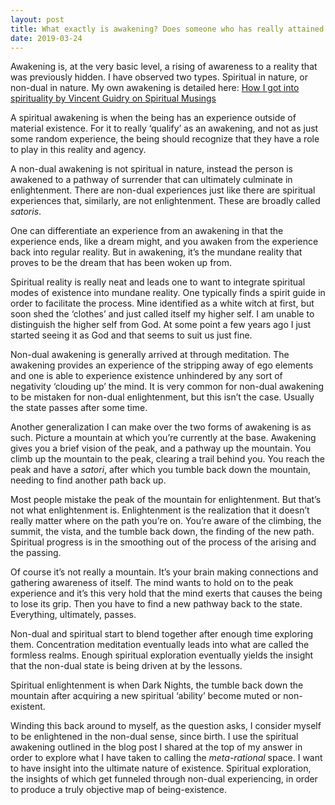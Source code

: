 ```yaml
---
layout: post
title: What exactly is awakening? Does someone who has really attained it have accurate answers?
date: 2019-03-24
---
```


<p>Awakening is, at the very basic level, a rising of awareness to a reality that was previously hidden. I have observed two types. Spiritual in nature, or non-dual in nature. My own awakening is detailed here: <a href="https://spiritual-musings.quora.com/How-I-got-into-spirituality">How I got into spirituality by Vincent Guidry on Spiritual Musings</a></p><p>A spiritual awakening is when the being has an experience outside of material existence. For it to really ‘qualify’ as an awakening, and not as just some random experience, the being should recognize that they have a role to play in this reality and agency.</p><p>A non-dual awakening is not spiritual in nature, instead the person is awakened to a pathway of surrender that can ultimately culminate in enlightenment. There are non-dual experiences just like there are spiritual experiences that, similarly, are not enlightenment. These are broadly called <i>satoris</i>.</p><p>One can differentiate an experience from an awakening in that the experience ends, like a dream might, and you awaken from the experience back into regular reality. But in awakening, it’s the mundane reality that proves to be the dream that has been woken up from.</p><p>Spiritual reality is really neat and leads one to want to integrate spiritual modes of existence into mundane reality. One typically finds a spirit guide in order to facilitate the process. Mine identified as a white witch at first, but soon shed the ‘clothes’ and just called itself my higher self. I am unable to distinguish the higher self from God. At some point a few years ago I just started seeing it as God and that seems to suit us just fine.</p><p>Non-dual awakening is generally arrived at through meditation. The awakening provides an experience of the stripping away of ego elements and one is able to experience existence unhindered by any sort of negativity ‘clouding up’ the mind. It is very common for non-dual awakening to be mistaken for non-dual enlightenment, but this isn’t the case. Usually the state passes after some time.</p><p>Another generalization I can make over the two forms of awakening is as such. Picture a mountain at which you’re currently at the base. Awakening gives you a brief vision of the peak, and a pathway up the mountain. You climb up the mountain to the peak, clearing a trail behind you. You reach the peak and have a <i>satori</i>, after which you tumble back down the mountain, needing to find another path back up.</p><p>Most people mistake the peak of the mountain for enlightenment. But that’s not what enlightenment is. Enlightenment is the realization that it doesn’t really matter where on the path you’re on. You’re aware of the climbing, the summit, the vista, and the tumble back down, the finding of the new path. Spiritual progress is in the smoothing out of the process of the arising and the passing.</p><p>Of course it’s not really a mountain. It’s your brain making connections and gathering awareness of itself. The mind wants to hold on to the peak experience and it’s this very hold that the mind exerts that causes the being to lose its grip. Then you have to find a new pathway back to the state. Everything, ultimately, passes.</p><p>Non-dual and spiritual start to blend together after enough time exploring them. Concentration meditation eventually leads into what are called the formless realms. Enough spiritual exploration eventually yields the insight that the non-dual state is being driven at by the lessons.</p><p>Spiritual enlightenment is when Dark Nights, the tumble back down the mountain after acquiring a new spiritual ‘ability’ become muted or non-existent.</p><p>Winding this back around to myself, as the question asks, I consider myself to be enlightened in the non-dual sense, since birth. I use the spiritual awakening outlined in the blog post I shared at the top of my answer in order to explore what I have taken to calling the <i>meta-rational</i> space. I want to have insight into the ultimate nature of existence. Spiritual exploration, the insights of which get funneled through non-dual experiencing, in order to produce a truly objective map of being-existence.</p>
